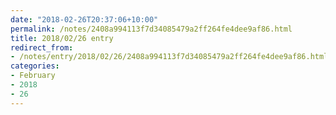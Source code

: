 ```yaml
---
date: "2018-02-26T20:37:06+10:00"
permalink: /notes/2408a994113f7d34085479a2ff264fe4dee9af86.html
title: 2018/02/26 entry
redirect_from:
- /notes/entry/2018/02/26/2408a994113f7d34085479a2ff264fe4dee9af86.html
categories:
- February
- 2018
- 26
---
```

